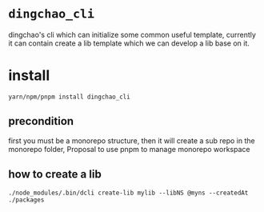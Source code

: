 # `dingchao_cli`
dingchao's cli which can initialize some common useful template, currently it can contain create a lib template which we can develop a lib base on it.

# install
`yarn/npm/pnpm install dingchao_cli`

## precondition
first you must be a monorepo structure, then it will create a sub repo in the monorepo folder, Proposal to use pnpm to manage monorepo workspace

## how to create a lib
`./node_modules/.bin/dcli create-lib mylib --libNS @myns --createdAt ./packages`



